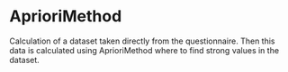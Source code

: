 # AprioriMethod
Calculation of a dataset taken directly from the questionnaire. 
Then this data is calculated using AprioriMethod where to find strong values in the dataset.
